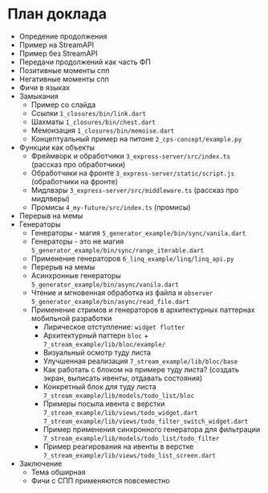 # План доклада

* Опредение продолжения
* Пример на StreamAPI
* Пример без StreamAPI
* Передачи продолжений как часть ФП
* Позитивные моменты спп
* Негативные моменты спп
* Фичи в языках
* Замыкания
  * Пример со слайда
  * Ссылки `1_closures/bin/link.dart`
  * Шахматы `1_closures/bin/chest.dart`
  * Мемоизация `1_closures/bin/memoise.dart`
  * Концептуальный пример на питоне `2_cps-concept/example.py`
* Функции как объекты
  * Фреймворк и обработчики `3_express-server/src/index.ts` (рассказ про обработчики)
  * Обработчики на фронте `3_express-server/static/script.js` (обработчики на фронте)
  * Мидлвэры `3_express-server/src/middleware.ts` (рассказ про мидлверы)
  * Промисы `4_my-future/src/index.ts` (промисы)
* Перерыв на мемы
* Генераторы
  * Генераторы - магия `5_generator_example/bin/sync/vanila.dart`
  * Генераторы - это не магия `5_generator_example/bin/sync/range_iterable.dart`
  * Применение генераторов `6_linq_example/linq/linq_api.py`
  * Перерыв на мемы
  * Асинхронные генераторы `5_generator_example/bin/async/vanila.dart`
  * Чтение и мгновенная обработка из файла и `observer` `5_generator_example/bin/async/read_file.dart`
  * Применение стримов и генераторов в архитектурных паттернах мобильной разработки
    * Лирическое отступление: `widget flutter`
    * Архитектурный паттерн `bloc` + `7_stream_example/lib/bloc/example/`
    * Визуальный осмотр туду листа
    * Улучшенная реализация `7_stream_example/lib/bloc/base`
    * Как работать с блоком на примере туду листа? (создать экран, выписать ивенты, отдавать состояния)
    * Конкретный блок для туду листа `7_stream_example/lib/models/todo_list/bloc`
    * Примеры посыла ивента с верстки `7_stream_example/lib/views/todo_widget.dart` `7_stream_example/lib/views/todo_filter_switch_widget.dart`
    * Пример применения синхронного генератора для фильтрации `7_stream_example/lib/models/todo_list/todo_filter`
    * Пример реагирования на ивенты в верстке `7_stream_example/lib/views/todo_list_screen.dart`
* Заключение
  * Тема обширная
  * Фичи с СПП применяются повсеместно
